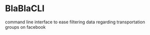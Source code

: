 # BlaBlaCLI
command line interface to ease filtering data regarding transportation groups on facebook

